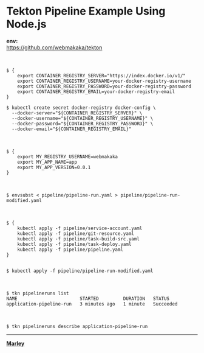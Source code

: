 # Tekton Pipeline Example Using Node.js

**env:**  
https://github.com/webmakaka/tekton


<br/>


```
$ {
    export CONTAINER_REGISTRY_SERVER="https://index.docker.io/v1/"
    export CONTAINER_REGISTRY_USERNAME=your-docker-registry-username
    export CONTAINER_REGISTRY_PASSWORD=your-docker-registry-password
    export CONTAINER_REGISTRY_EMAIL=your-docker-registry-email
}
```

```
$ kubectl create secret docker-registry docker-config \
  --docker-server="${CONTAINER_REGISTRY_SERVER}" \
  --docker-username="${CONTAINER_REGISTRY_USERNAME}" \
  --docker-password="${CONTAINER_REGISTRY_PASSWORD}" \
  --docker-email="${CONTAINER_REGISTRY_EMAIL}"
```

<br/>

```
$ {
    export MY_REGISTRY_USERNAME=webmakaka
    export MY_APP_NAME=app
    export MY_APP_VERSION=0.0.1
}
```

<br/>

    $ envsubst < pipeline/pipeline-run.yaml > pipeline/pipeline-run-modified.yaml

<br/>

    $ {
        kubectl apply -f pipeline/service-account.yaml
        kubectl apply -f pipeline/git-resource.yaml
        kubectl apply -f pipeline/task-build-src.yaml
        kubectl apply -f pipeline/task-deploy.yaml 
        kubectl apply -f pipeline/pipeline.yaml   
    }


    $ kubectl apply -f pipeline/pipeline-run-modified.yaml


<br/>

    $ tkn pipelineruns list
    NAME                       STARTED         DURATION   STATUS               
    application-pipeline-run   3 minutes ago   1 minute   Succeeded   

<br/>

    $ tkn pipelineruns describe application-pipeline-run
    
---

<a href="https://marley.org"><strong>Marley</strong></a>    
